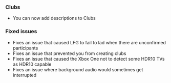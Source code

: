 ### Clubs
- You can now add descriptions to Clubs

### Fixed issues
- Fixes an issue that caused LFG to fail to lad when there are unconfirmed participants
- Fixes an issue that prevented you from creating clubs
- Fixes an issue that caused the Xbox One not to detect some HDR10 TVs as HDR10 capable
- Fixes an issue where background audio would sometimes get interrupted